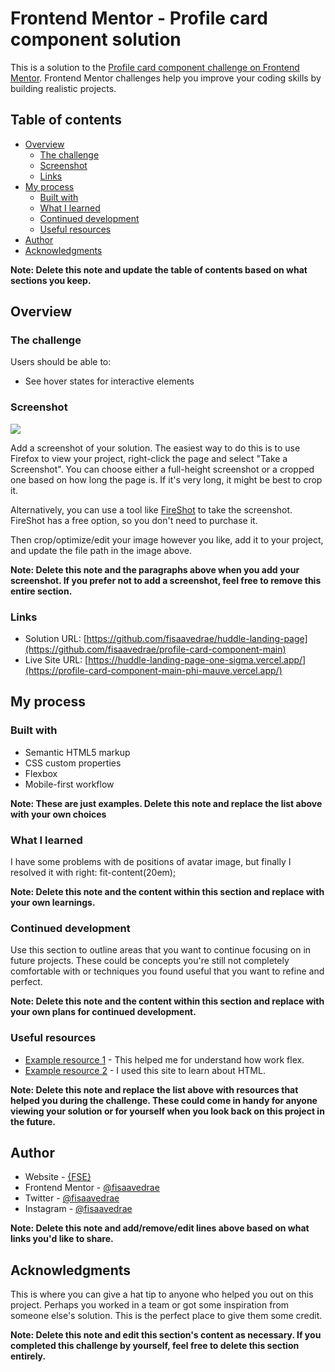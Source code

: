 # Frontend Mentor - Profile card component solution

This is a solution to the [Profile card component challenge on Frontend Mentor](https://www.frontendmentor.io/challenges/profile-card-component-cfArpWshJ). Frontend Mentor challenges help you improve your coding skills by building realistic projects. 

## Table of contents

- [Overview](#overview)
  - [The challenge](#the-challenge)
  - [Screenshot](#screenshot)
  - [Links](#links)
- [My process](#my-process)
  - [Built with](#built-with)
  - [What I learned](#what-i-learned)
  - [Continued development](#continued-development)
  - [Useful resources](#useful-resources)
- [Author](#author)
- [Acknowledgments](#acknowledgments)

**Note: Delete this note and update the table of contents based on what sections you keep.**

## Overview

### The challenge

Users should be able to:

- See hover states for interactive elements

### Screenshot

![](./screenshot.jpg)

Add a screenshot of your solution. The easiest way to do this is to use Firefox to view your project, right-click the page and select "Take a Screenshot". You can choose either a full-height screenshot or a cropped one based on how long the page is. If it's very long, it might be best to crop it.

Alternatively, you can use a tool like [FireShot](https://getfireshot.com/) to take the screenshot. FireShot has a free option, so you don't need to purchase it. 

Then crop/optimize/edit your image however you like, add it to your project, and update the file path in the image above.

**Note: Delete this note and the paragraphs above when you add your screenshot. If you prefer not to add a screenshot, feel free to remove this entire section.**

### Links

- Solution URL: [https://github.com/fisaavedrae/huddle-landing-page](https://github.com/fisaavedrae/profile-card-component-main)
- Live Site URL: [https://huddle-landing-page-one-sigma.vercel.app/](https://profile-card-component-main-phi-mauve.vercel.app/)

## My process

### Built with

- Semantic HTML5 markup
- CSS custom properties
- Flexbox 
- Mobile-first workflow


**Note: These are just examples. Delete this note and replace the list above with your own choices**

### What I learned

I have some problems with de positions of avatar image, but finally I resolved it with right: fit-content(20em);



**Note: Delete this note and the content within this section and replace with your own learnings.**

### Continued development

Use this section to outline areas that you want to continue focusing on in future projects. These could be concepts you're still not completely comfortable with or techniques you found useful that you want to refine and perfect.

**Note: Delete this note and the content within this section and replace with your own plans for continued development.**

### Useful resources

- [Example resource 1](https://css-tricks.com/snippets/css/a-guide-to-flexbox/) - This helped me for understand how work flex.
- [Example resource 2](https://www.w3schools.com/) - I used this site to learn about HTML.

**Note: Delete this note and replace the list above with resources that helped you during the challenge. These could come in handy for anyone viewing your solution or for yourself when you look back on this project in the future.**

## Author

- Website - [{FSE}](https://fisaavedrae.github.io/)
- Frontend Mentor - [@fisaavedrae](https://www.frontendmentor.io/profile/fisaavedrae)
- Twitter - [@fisaavedrae](https://www.twitter.com/fisaavedrae)
- Instagram - [@fisaavedrae](https://www.instagram.com/fisaavedrae/)

**Note: Delete this note and add/remove/edit lines above based on what links you'd like to share.**

## Acknowledgments

This is where you can give a hat tip to anyone who helped you out on this project. Perhaps you worked in a team or got some inspiration from someone else's solution. This is the perfect place to give them some credit.

**Note: Delete this note and edit this section's content as necessary. If you completed this challenge by yourself, feel free to delete this section entirely.**

